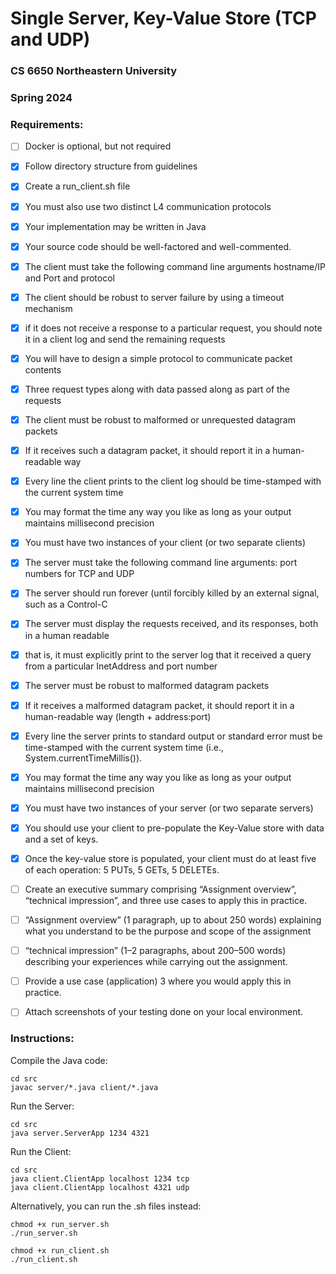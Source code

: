 # Single Server, Key-Value Store (TCP and UDP)
### CS 6650 Northeastern University
### Spring 2024

### Requirements:
- [ ] Docker is optional, but not required
- [X] Follow directory structure from guidelines
- [X] Create a run_client.sh file
- [X] You must also use two distinct L4 communication protocols
- [X] Your implementation may be written in Java
- [X] Your source code should be well-factored and well-commented.
- [X] The client must take the following command line arguments hostname/IP and Port and protocol
- [X] The client should be robust to server failure by using a timeout mechanism
- [X] if it does not receive a response to a particular request, you should note it in a client log and send the remaining requests
- [X] You will have to design a simple protocol to communicate packet contents
- [X] Three request types along with data passed along as part of the requests
- [X] The client must be robust to malformed or unrequested datagram packets
- [X] If it receives such a datagram packet, it should report it in a human-readable way
- [X] Every line the client prints to the client log should be time-stamped with the current system time
- [X] You may format the time any way you like as long as your output maintains millisecond precision
- [X] You must have two instances of your client (or two separate clients)
- [X] The server must take the following command line arguments: port numbers for TCP and UDP
- [X] The server should run forever (until forcibly killed by an external signal, such as a Control-C
- [X] The server must display the requests received, and its responses, both in a human readable
- [X] that is, it must explicitly print to the server log that it received a query from a particular InetAddress and port number
- [X] The server must be robust to malformed datagram packets
- [X] If it receives a malformed datagram packet, it should report it in a human-readable way (length + address:port)
- [X] Every line the server prints to standard output or standard error must be time-stamped with the current system time (i.e., System.currentTimeMillis()).
- [X] You may format the time any way you like as long as your output maintains millisecond precision
- [X] You must have two instances of your server (or two separate servers)
- [X] You should use your client to pre-populate the Key-Value store with data and a set of keys.
- [X] Once the key-value store is populated, your client must do at least five of each operation: 5 PUTs, 5 GETs, 5 DELETEs.
- [ ] Create an executive summary comprising “Assignment overview”, “technical impression”, and three use cases to apply this in practice.
- [ ] “Assignment overview” (1 paragraph, up to about 250 words) explaining what you understand to be the purpose and scope of the assignment
- [ ] “technical impression” (1–2 paragraphs, about 200–500 words) describing your experiences while carrying out the assignment.
- [ ] Provide a use case (application) 3 where you would apply this in practice.
- [ ] Attach screenshots of your testing done on your local environment.


### Instructions:

Compile the Java code:

    cd src
    javac server/*.java client/*.java

Run the Server:

    cd src
    java server.ServerApp 1234 4321 

Run the Client:

    cd src
    java client.ClientApp localhost 1234 tcp
    java client.ClientApp localhost 4321 udp

Alternatively, you can run the .sh files instead:

    chmod +x run_server.sh
    ./run_server.sh

    chmod +x run_client.sh
    ./run_client.sh
